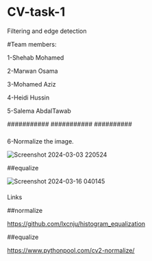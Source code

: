 # CV-task-1
Filtering and edge detection


#Team members:

1-Shehab Mohamed 

2-Marwan Osama

3-Mohamed Aziz

4-Heidi Hussin

5-Salema AbdalTawab



###########
###########
##########



#####

6-Normalize the image.

![Screenshot 2024-03-03 220524](https://github.com/Shehab-Hegab/CV-task-1/assets/137138481/5cd9b602-9b62-4b8d-9830-d33d96bbedf9)



##equalize 

![Screenshot 2024-03-16 040145](https://github.com/Shehab-Hegab/CV-task-1/assets/137138481/80712863-697d-4d40-b2fd-4cdf9b904165)























####
Links


##normalize


https://github.com/lxcnju/histogram_equalization


##equalize


https://www.pythonpool.com/cv2-normalize/

